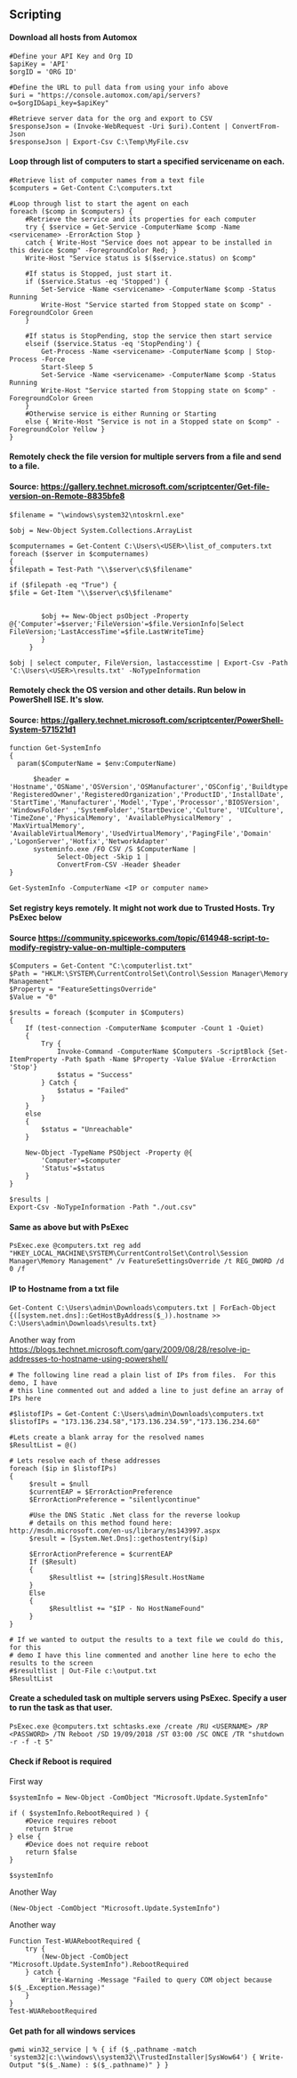 ## Scripting

####  Download all hosts from Automox

```
#Define your API Key and Org ID
$apiKey = 'API'
$orgID = 'ORG ID'

#Define the URL to pull data from using your info above
$uri = "https://console.automox.com/api/servers?o=$orgID&api_key=$apiKey"

#Retrieve server data for the org and export to CSV
$responseJson = (Invoke-WebRequest -Uri $uri).Content | ConvertFrom-Json
$responseJson | Export-Csv C:\Temp\MyFile.csv
```

#### Loop through list of computers to start a specified servicename on each. 

```
#Retrieve list of computer names from a text file
$computers = Get-Content C:\computers.txt

#Loop through list to start the agent on each
foreach ($comp in $computers) {
    #Retrieve the service and its properties for each computer
    try { $service = Get-Service -ComputerName $comp -Name <servicename> -ErrorAction Stop }
    catch { Write-Host "Service does not appear to be installed in this device $comp" -ForegroundColor Red; }
    Write-Host "Service status is $($service.status) on $comp"

    #If status is Stopped, just start it.
    if ($service.Status -eq 'Stopped') {
        Set-Service -Name <servicename> -ComputerName $comp -Status Running
        Write-Host "Service started from Stopped state on $comp" -ForegroundColor Green
    } 
 
    #If status is StopPending, stop the service then start service
    elseif ($service.Status -eq 'StopPending') {
        Get-Process -Name <servicename> -ComputerName $comp | Stop-Process -Force
        Start-Sleep 5
        Set-Service -Name <servicename> -ComputerName $comp -Status Running
        Write-Host "Service started from Stopping state on $comp" -ForegroundColor Green
    }
    #Otherwise service is either Running or Starting
    else { Write-Host "Service is not in a Stopped state on $comp" -ForegroundColor Yellow }
}
```

#### Remotely check the file version for multiple servers from a file and send to a file.
#### Source: https://gallery.technet.microsoft.com/scriptcenter/Get-file-version-on-Remote-8835bfe8

```
$filename = "\windows\system32\ntoskrnl.exe" 
 
$obj = New-Object System.Collections.ArrayList 
 
$computernames = Get-Content C:\Users\<USER>\list_of_computers.txt
foreach ($server in $computernames) 
{ 
$filepath = Test-Path "\\$server\c$\$filename" 
 
if ($filepath -eq "True") { 
$file = Get-Item "\\$server\c$\$filename" 
 
     
        $obj += New-Object psObject -Property @{'Computer'=$server;'FileVersion'=$file.VersionInfo|Select FileVersion;'LastAccessTime'=$file.LastWriteTime} 
        } 
     } 
     
$obj | select computer, FileVersion, lastaccesstime | Export-Csv -Path 'C:\Users\<USER>\results.txt' -NoTypeInformation 
```



#### Remotely check the OS version and other details. Run below in PowerShell ISE. It's slow.
#### Source: https://gallery.technet.microsoft.com/scriptcenter/PowerShell-System-571521d1

```
function Get-SystemInfo 
{ 
  param($ComputerName = $env:ComputerName) 
  
      $header = 'Hostname','OSName','OSVersion','OSManufacturer','OSConfig','Buildtype', 'RegisteredOwner','RegisteredOrganization','ProductID','InstallDate', 'StartTime','Manufacturer','Model','Type','Processor','BIOSVersion', 'WindowsFolder' ,'SystemFolder','StartDevice','Culture', 'UICulture', 'TimeZone','PhysicalMemory', 'AvailablePhysicalMemory' , 'MaxVirtualMemory', 'AvailableVirtualMemory','UsedVirtualMemory','PagingFile','Domain' ,'LogonServer','Hotfix','NetworkAdapter' 
      systeminfo.exe /FO CSV /S $ComputerName |  
            Select-Object -Skip 1 |  
            ConvertFrom-CSV -Header $header 
} 

Get-SystemInfo -ComputerName <IP or computer name>
```


#### Set registry keys remotely. It might not work due to Trusted Hosts. Try PsExec below
#### Source https://community.spiceworks.com/topic/614948-script-to-modify-registry-value-on-multiple-computers

```
$Computers = Get-Content "C:\computerlist.txt"
$Path = "HKLM:\SYSTEM\CurrentControlSet\Control\Session Manager\Memory Management"
$Property = "FeatureSettingsOverride"
$Value = "0"

$results = foreach ($computer in $Computers)
{
    If (test-connection -ComputerName $computer -Count 1 -Quiet)
    {
        Try {
            Invoke-Command -ComputerName $Computers -ScriptBlock {Set-ItemProperty -Path $path -Name $Property -Value $Value -ErrorAction 'Stop'}
            $status = "Success"
        } Catch {
            $status = "Failed"
        }
    }
    else
    {   
        $status = "Unreachable"
    }
    
    New-Object -TypeName PSObject -Property @{
        'Computer'=$computer
        'Status'=$status
    }
}

$results |
Export-Csv -NoTypeInformation -Path "./out.csv"
```

#### Same as above but with PsExec

```
PsExec.exe @computers.txt reg add "HKEY_LOCAL_MACHINE\SYSTEM\CurrentControlSet\Control\Session Manager\Memory Management" /v FeatureSettingsOverride /t REG_DWORD /d 0 /f
```

#### IP to Hostname from a txt file

```
Get-Content C:\Users\admin\Downloads\computers.txt | ForEach-Object {([system.net.dns]::GetHostByAddress($_)).hostname >> C:\Users\admin\Downloads\results.txt}
```

Another way from https://blogs.technet.microsoft.com/gary/2009/08/28/resolve-ip-addresses-to-hostname-using-powershell/

```
# The following line read a plain list of IPs from files.  For this demo, I have
# this line commented out and added a line to just define an array of IPs here

#$listofIPs = Get-Content C:\Users\admin\Downloads\computers.txt
$listofIPs = "173.136.234.58","173.136.234.59","173.136.234.60"

#Lets create a blank array for the resolved names
$ResultList = @()

# Lets resolve each of these addresses
foreach ($ip in $listofIPs)
{
     $result = $null
     $currentEAP = $ErrorActionPreference
     $ErrorActionPreference = "silentlycontinue"

     #Use the DNS Static .Net class for the reverse lookup
     # details on this method found here: http://msdn.microsoft.com/en-us/library/ms143997.aspx
     $result = [System.Net.Dns]::gethostentry($ip)

     $ErrorActionPreference = $currentEAP
     If ($Result)
     {
          $Resultlist += [string]$Result.HostName
     }
     Else
     {
          $Resultlist += "$IP - No HostNameFound"
     }
}

# If we wanted to output the results to a text file we could do this, for this
# demo I have this line commented and another line here to echo the results to the screen
#$resultlist | Out-File c:\output.txt
$ResultList
```

#### Create a scheduled task on multiple servers using PsExec. Specify a user to run the task as that user.

```
PsExec.exe @computers.txt schtasks.exe /create /RU <USERNAME> /RP <PASSWORD> /TN Reboot /SD 19/09/2018 /ST 03:00 /SC ONCE /TR "shutdown -r -f -t 5"
```

#### Check if Reboot is required

First way

```
$systemInfo = New-Object -ComObject "Microsoft.Update.SystemInfo"

if ( $systemInfo.RebootRequired ) {
    #Device requires reboot
    return $true
} else {
    #Device does not require reboot
    return $false
}

$systemInfo
```

Another Way

```
(New-Object -ComObject "Microsoft.Update.SystemInfo")
```

Another way

```
Function Test-WUARebootRequired {
    try {
        (New-Object -ComObject "Microsoft.Update.SystemInfo").RebootRequired
    } catch {
        Write-Warning -Message "Failed to query COM object because $($_.Exception.Message)"
    }
}
Test-WUARebootRequired
```

#### Get path for all windows services

```
gwmi win32_service | % { if ($_.pathname -match 'system32|c:\\windows\\system32\\TrustedInstaller|SysWow64') { Write-Output "$($_.Name) : $($_.pathname)" } }
```
